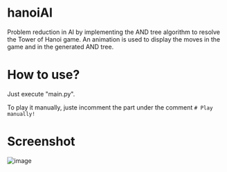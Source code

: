 # hanoiAI
Problem reduction in AI by implementing the AND tree algorithm to resolve the Tower of Hanoi game. An animation is used to display the moves in the game and in the generated AND tree.

# How to use?
Just execute "main.py".

To play it manually, juste incomment the part under the comment ```# Play manually!```

# Screenshot
![image](https://user-images.githubusercontent.com/46229442/231513159-9a766da8-1d37-46a1-b6a7-cd5cfc0f06f3.png)
